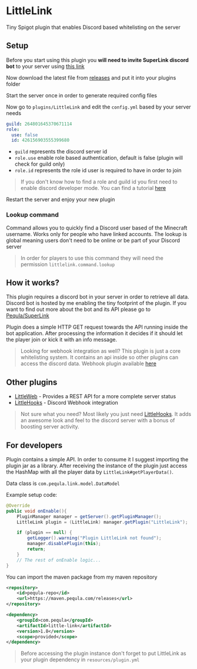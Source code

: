 # LittleLink

Tiny Spigot plugin that enables Discord based whitelisting on the server

## Setup

Before you start using this plugin you **will need to invite SuperLink discord bot** to your server
using [this link](https://discord.com/api/oauth2/authorize?client_id=770681237622095913&permissions=8&scope=applications.commands%20bot)

Now download the latest file from [releases](https://github.com/Pequla/LittleLink/releases/latest) and put it into your
plugins folder

Start the server once in order to generate required config files

Now go to `plugins/LittleLink` and edit the `config.yml` based by your server needs

```yaml
guild: 264801645370671114
role:
  use: false
  id: 426156903555399680
```

- `guild` represents the discord server id
- `role.use` enable role based authentication, default is false (plugin will check for guild only)
- `role.id` represents the role id user is required to have in order to join

> If you don't know how to find a role and guild id you first need to enable discord developer mode. You can find a tutorial [here](https://www.howtogeek.com/714348/how-to-enable-or-disable-developer-mode-on-discord/)

Restart the server and enjoy your new plugin

### Lookup command

Command allows you to quickly find a Discord user based of the Minecraft username. Works only for people who have linked
accounts. The lookup is global meaning users don't need to be online or be part of your Discord server

> In order for players to use this command they will need the permission `littlelink.command.lookup`

## How it works?

This plugin requires a discord bot in your server in order to retrieve all data. Discord bot is hosted by me enabling
the tiny footprint of the plugin. If you want to find out more about the bot and its API please go
to [Pequla/SuperLink](https://github.com/Pequla/SuperLink)

Plugin does a simple HTTP GET request towards the API running inside the bot application. After processing the
information it decides if it should let the player join or kick it with an info message.

> Looking for webhook integration as well? This plugin is just a core whitelisting system. It contains an api inside so other plugins can access the discord data. Webhook plugin available [here](https://github.com/Pequla/LittleHooks)

## Other plugins

- [LittleWeb](https://github.com/Pequla/LittleWeb) - Provides a REST API for a more complete server status
- [LittleHooks](https://github.com/Pequla/LittleHooks) - Discord Webhook integration

> Not sure what you need? Most likely you just need [LittleHooks](https://github.com/Pequla/LittleHooks). It adds an awesome look and feel to the discord server with a bonus of boosting server activity.

## For developers

Plugin contains a simple API. In order to consume it I suggest importing the plugin jar as a library. After receiving
the instance of the plugin just access the HashMap with all the player data by `LittleLink#getPlayerData()`.

Data class is `com.pequla.link.model.DataModel`

Example setup code:

```java
@Override
public void onEnable(){
    PluginManager manager = getServer().getPluginManager();
    LittleLink plugin = (LittleLink) manager.getPlugin("LittleLink");

    if (plugin == null) {
        getLogger().warning("Plugin LittleLink not found");
        manager.disablePlugin(this);
        return;
    }
    // The rest of onEnable logic...
}
```

You can import the maven package from my maven repository

```xml
<repository>
    <id>pequla-repo</id>
    <url>https://maven.pequla.com/releases</url>
</repository>

<dependency>
    <groupId>com.pequla</groupId>
    <artifactId>little-link</artifactId>
    <version>1.8</version>
    <scope>provided</scope>
</dependency>
```

> Before accessing the plugin instance don't forget to put LittleLink as your plugin dependency in `resources/plugin.yml`
